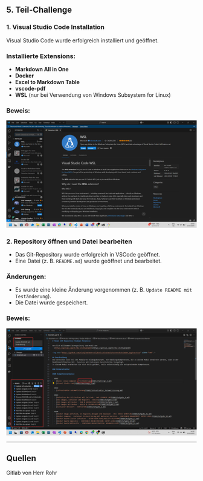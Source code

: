 ## 5. Teil-Challenge

### 1. Visual Studio Code Installation
Visual Studio Code wurde erfolgreich installiert und geöffnet.

### Installierte Extensions:
- **Markdown All in One**
- **Docker**
- **Excel to Markdown Table**
- **vscode-pdf**
- **WSL** (nur bei Verwendung von Windows Subsystem for Linux)

### Beweis:
<img src="https://github.com/Sladji10/m169-miljkovic/blob/main/Screenshots/1_3.png?raw=true" width="800" />

### 2. Repository öffnen und Datei bearbeiten
- Das Git-Repository wurde erfolgreich in VSCode geöffnet.
- Eine Datei (z. B. `README.md`) wurde geöffnet und bearbeitet.

### Änderungen:
- Es wurde eine kleine Änderung vorgenommen (z. B. `Update README mit Teständerung`).
- Die Datei wurde gespeichert.

### Beweis:
<img src="https://github.com/Sladji10/m169-miljkovic/blob/main/Screenshots/1_41.png?raw=true" width="800" />

---

## Quellen

Gitlab von Herr Rohr




